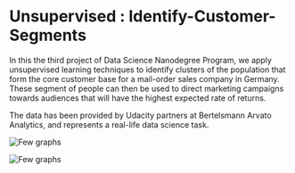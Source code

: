 # Unsupervised : Identify-Customer-Segments
 In this the third project of Data Science Nanodegree Program, we apply unsupervised learning techniques to identify clusters of the population that form the core customer base for a mail-order sales company in Germany. These segment of people can then be used to direct marketing campaigns towards audiences that will have the highest expected rate of returns. 
 
 The data has been provided by Udacity partners at Bertelsmann Arvato Analytics, and represents a real-life data science task.

![Few graphs](https://user-images.githubusercontent.com/40944253/62908966-2bdb9400-bd98-11e9-9475-2dc805a73bf7.png)

![Few graphs](https://user-images.githubusercontent.com/40944253/62908976-34cc6580-bd98-11e9-8eaf-462abb5703da.png)
